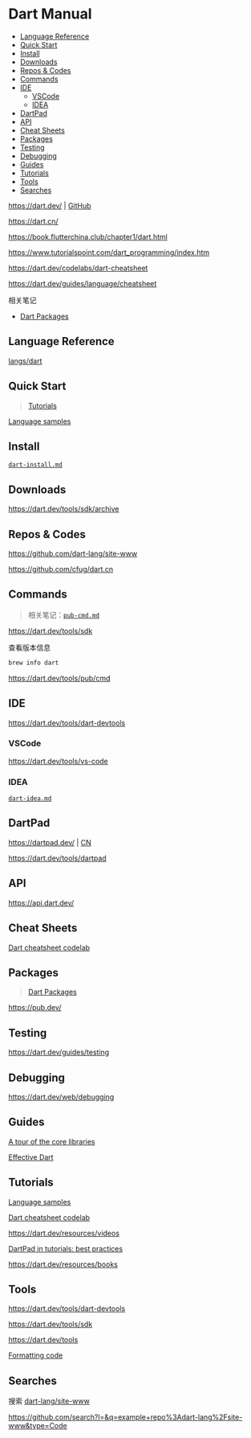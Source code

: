 <!-- omit in toc -->
# Dart Manual

- [Language Reference](#language-reference)
- [Quick Start](#quick-start)
- [Install](#install)
- [Downloads](#downloads)
- [Repos & Codes](#repos--codes)
- [Commands](#commands)
- [IDE](#ide)
  - [VSCode](#vscode)
  - [IDEA](#idea)
- [DartPad](#dartpad)
- [API](#api)
- [Cheat Sheets](#cheat-sheets)
- [Packages](#packages)
- [Testing](#testing)
- [Debugging](#debugging)
- [Guides](#guides)
- [Tutorials](#tutorials)
- [Tools](#tools)
- [Searches](#searches)

<https://dart.dev/> | [GitHub](https://github.com/dart-lang/site-www)

<https://dart.cn/>

<https://book.flutterchina.club/chapter1/dart.html>

<https://www.tutorialspoint.com/dart_programming/index.htm>

<https://dart.dev/codelabs/dart-cheatsheet>

<https://dart.dev/guides/language/cheatsheet>

相关笔记

- [Dart Packages](packages/README.md)

## Language Reference

[langs/dart](/langs/dart/README.md)

## Quick Start

> [Tutorials](#tutorials)

[Language samples](https://dart.dev/samples)

## Install

[`dart-install.md`](dart-install.md)

## Downloads

<https://dart.dev/tools/sdk/archive>

## Repos & Codes

<https://github.com/dart-lang/site-www>

<https://github.com/cfug/dart.cn>

## Commands

> 相关笔记：[`pub-cmd.md`](/commands/dart/pub-cmd.md)

<https://dart.dev/tools/sdk>

查看版本信息

```bash
brew info dart
```

<https://dart.dev/tools/pub/cmd>

## IDE

<https://dart.dev/tools/dart-devtools>

### VSCode

<https://dart.dev/tools/vs-code>

### IDEA

[`dart-idea.md`](dart-idea.md)

## DartPad

<https://dartpad.dev/> | [CN](https://dartpad.cn/)

<https://dart.dev/tools/dartpad>

## API

<https://api.dart.dev/>

## Cheat Sheets

[Dart cheatsheet codelab](https://dart.dev/codelabs/dart-cheatsheet)

## Packages

> [Dart Packages](packages/README.md)

<https://pub.dev/>

## Testing

<https://dart.dev/guides/testing>

## Debugging

<https://dart.dev/web/debugging>

## Guides

[A tour of the core libraries](https://dart.dev/guides/libraries/library-tour)

[Effective Dart](https://dart.dev/guides/language/effective-dart)

## Tutorials

[Language samples](https://dart.dev/samples)

[Dart cheatsheet codelab](https://dart.dev/codelabs/dart-cheatsheet)

<https://dart.dev/resources/videos>

[DartPad in tutorials: best practices](https://dart.dev/resources/dartpad-best-practices)

<https://dart.dev/resources/books>

## Tools

<https://dart.dev/tools/dart-devtools>

<https://dart.dev/tools/sdk>

<https://dart.dev/tools>

[Formatting code](https://dart.dev/guides/language/formatting)

## Searches

搜索 [dart-lang/site-www](https://github.com/dart-lang/site-www)

<https://github.com/search?l=&q=example+repo%3Adart-lang%2Fsite-www&type=Code>
